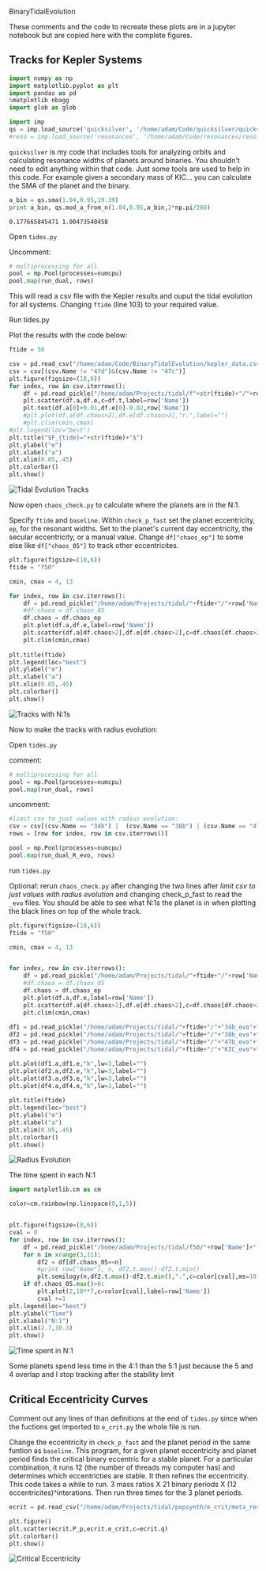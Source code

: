 BinaryTidalEvolution

These comments and the code to recreate these plots are in a jupyter notebook but are copied here with the complete figures.

## Tracks for Kepler Systems

```python
import numpy as np
import matplotlib.pyplot as plt
import pandas as pd
%matplotlib nbagg
import glob as glob

import imp
qs = imp.load_source('quicksilver', '/home/adam/Code/quicksilver/quicksilver.py')
#reso = imp.load_source('resonances', '/home/adam/Code/resonances/reso.py')
```

`quicksilver` is my code that includes tools for analyzing orbits and calculating resonance widths of planets around binaries. You shouldn't need to edit anything within that code. Just some tools are used to help in this code. For example given a secondary mass of KIC... you can calculate the SMA of the planet and the binary.


```python
a_bin = qs.sma(1.04,0.95,19.39)
print a_bin, qs.mod_a_from_n(1.04,0.95,a_bin,2*np.pi/260)
```

    0.177665845471 1.00473540458


Open `tides.py`

Uncomment:

```python
# multiprocessing for all 
pool = mp.Pool(processes=numcpu)
pool.map(run_dual, rows)
```

This will read a csv file with the Kepler results and ouput the tidal evolution for all systems. Changing `ftide` (line 103) to your required value.

Run tides.py

Plot the results with the code below:


```python
ftide = 50

csv = pd.read_csv("/home/adam/Code/BinaryTidalEvolution/kepler_data.csv",delim_whitespace=True)
csv = csv[(csv.Name != "47d")&(csv.Name != "47c")]
plt.figure(figsize=(10,6))
for index, row in csv.iterrows():
    df = pd.read_pickle("/home/adam/Projects/tidal/f"+str(ftide)+"/"+row['Name']+".p")
    plt.scatter(df.a,df.e,c=df.t,label=row['Name'])
    plt.text(df.a[0]+0.01,df.e[0]-0.02,row['Name'])
    #plt.plot(df.a[df.chaos>2],df.e[df.chaos>2],"r.",label="")
    #plt.clim(cmin,cmax)
#plt.legend(loc="best")
plt.title("$F_{tide}="+str(ftide)+"$")
plt.ylabel("e")
plt.xlabel("a")
plt.xlim(0.05,.45)
plt.colorbar()
plt.show()
```


![Tidal Evolution Tracks](https://raw.githubusercontent.com/adamsutherland/BinaryTidalEvolution/master/plots/tracks.png)


Now open `chaos_check.py` to calculate where the planets are in the N:1. 

Specify `ftide` and `baseline`. Within `check_p_fast` set the planet eccentricity, `ep`, for the resonant widths. Set to the planet's current day eccentricity, the secular eccentricity, or a manual value. Change `df["chaos_ep"]` to some else like `df["chaos_05"]` to track other eccentricites.


```python
plt.figure(figsize=(10,6))
ftide = "f50"

cmin, cmax = 4, 13

for index, row in csv.iterrows():
    df = pd.read_pickle("/home/adam/Projects/tidal/"+ftide+"/"+row['Name']+".p")
    #df.chaos = df.chaos_05
    df.chaos = df.chaos_ep
    plt.plot(df.a,df.e,label=row['Name'])
    plt.scatter(df.a[df.chaos>2],df.e[df.chaos>2],c=df.chaos[df.chaos>2],label="",cmap="rainbow")
    plt.clim(cmin,cmax)
    
plt.title(ftide)
plt.legend(loc="best")
plt.ylabel("e")
plt.xlabel("a")
plt.xlim(0.05,.45)
plt.colorbar()
plt.show()
```


![Tracks with N:1s](https://raw.githubusercontent.com/adamsutherland/BinaryTidalEvolution/master/plots/N1tracks.png)



Now to make the tracks with radius evolution:

Open `tides.py`

comment:

```python
# multiprocessing for all 
pool = mp.Pool(processes=numcpu)
pool.map(run_dual, rows)
```

uncomment:

```python
#limit csv to just values with radius evolution:
csv = csv[(csv.Name == "34b") |  (csv.Name == "38b") | (csv.Name == "47b") | (csv.Name == "KIC")]
rows = [row for index, row in csv.iterrows()]

pool = mp.Pool(processes=numcpu)
pool.map(run_dual_R_evo, rows)
```

run `tides.py`

Optional: rerun `chaos_check.py` after changing the two lines after _limit csv to just values with radius evolution_ and changing check_p_fast to read the `_evo` files. You should be able to see what N:1s the planet is in when plotting the black lines on top of the whole track.


```python
plt.figure(figsize=(10,6))
ftide = "f50"

cmin, cmax = 4, 13


for index, row in csv.iterrows():
    df = pd.read_pickle("/home/adam/Projects/tidal/"+ftide+"/"+row['Name']+".p")
    #df.chaos = df.chaos_05
    df.chaos = df.chaos_ep
    plt.plot(df.a,df.e,label=row['Name'])
    plt.scatter(df.a[df.chaos>2],df.e[df.chaos>2],c=df.chaos[df.chaos>2],label="",cmap="rainbow")
    plt.clim(cmin,cmax)
    
df1 = pd.read_pickle("/home/adam/Projects/tidal/"+ftide+"/"+"34b_evo"+".p")
df2 = pd.read_pickle("/home/adam/Projects/tidal/"+ftide+"/"+"38b_evo"+".p")
df3 = pd.read_pickle("/home/adam/Projects/tidal/"+ftide+"/"+"47b_evo"+".p")
df4 = pd.read_pickle("/home/adam/Projects/tidal/"+ftide+"/"+"KIC_evo"+".p")    

plt.plot(df1.a,df1.e,"k",lw=3,label="")
plt.plot(df2.a,df2.e,"k",lw=3,label="")
plt.plot(df3.a,df3.e,"k",lw=3,label="")
plt.plot(df4.a,df4.e,"k",lw=3,label="")
    
plt.title(ftide)
plt.legend(loc="best")
plt.ylabel("e")
plt.xlabel("a")
plt.xlim(0.05,.45)
plt.colorbar()
plt.show()
```


![Radius Evolution](https://raw.githubusercontent.com/adamsutherland/BinaryTidalEvolution/master/plots/Revo.png)



The time spent in each N:1


```python
import matplotlib.cm as cm

color=cm.rainbow(np.linspace(0,1,5))


plt.figure(figsize=(8,6))
cval = 0
for index, row in csv.iterrows():
    df = pd.read_pickle("/home/adam/Projects/tidal/f50/"+row['Name']+".p")
    for n in xrange(3,11):
        df2 = df[df.chaos_05==n]
        #print row["Name"], n, df2.t.max()-df2.t.min()
        plt.semilogy(n,df2.t.max()-df2.t.min(),".",c=color[cval],ms=10)
    if df.chaos_05.max()>0:
        plt.plot(2,10**7,c=color[cval],label=row['Name'])
        cval +=1
plt.legend(loc="best")
plt.ylabel("Time")
plt.xlabel("N:1")
plt.xlim(2.7,10.3)
plt.show()
```

![Time spent in N:1](https://raw.githubusercontent.com/adamsutherland/BinaryTidalEvolution/master/plots/timeN1.png)



Some planets spend less time in the 4:1 than the 5:1 just because the 5 and 4 overlap and I stop tracking after the stability limit

## Critical Eccentricity Curves

Comment out any lines of than definitions at the end of `tides.py` since when the fuctions get imported to `e_crit.py` the whole file is run. 

Change the eccentricity in `check_p_fast` and the planet period in the same funtion as `baseline`. This program, for a given planet eccentricity and planet period finds the critical binary eccentric for a stable planet. For a particular combination, it runs 12 (the number of threads my computer has) and determines which eccentricties are stable. It then refines the eccentricity. This code takes a while to run. 3 mass ratios X 21 binary periods X (12 eccentricites)^interations. Then run three times for the 3 planet periods.


```python
ecrit = pd.read_csv("/home/adam/Projects/tidal/popsynth/e_crit/meta_results_15.txt",names=["q","P_p","e_crit"])

plt.figure()
plt.scatter(ecrit.P_p,ecrit.e_crit,c=ecrit.q)
plt.colorbar()
plt.show()
```


![Critical Eccentricity](https://raw.githubusercontent.com/adamsutherland/BinaryTidalEvolution/master/plots/results_all_1.5.png)



